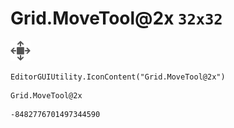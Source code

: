 # Grid.MoveTool@2x `32x32`
<img src="/img/Grid.MoveTool@2x.png" width=32 height=32>

``` CSharp
EditorGUIUtility.IconContent("Grid.MoveTool@2x")
```
```
Grid.MoveTool@2x
```
```
-8482776701497344590
```

